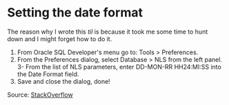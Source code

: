 # Setting the date format

The reason why I wrote this _til_ is because it took me some time to hunt down and I might forget how to do it.

1. From Oracle SQL Developer's menu go to: Tools > Preferences.
2. From the Preferences dialog, select Database > NLS from the left panel.
3- From the list of NLS parameters, enter DD-MON-RR HH24:MI:SS into the Date Format field.
4. Save and close the dialog, done!

Source: [StackOverflow](http://stackoverflow.com/questions/8134493/how-can-i-set-a-custom-date-time-format-in-oracle-sql-developer)
